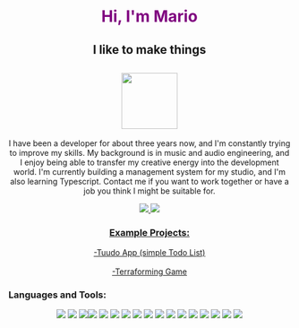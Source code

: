 

<h1 align="center" > <span style="color:purple">Hi, I'm  Mario</span> </h1>

<h2 align="center"> I like to make things</h2>
<h2 align="center"><img   src="https://upload.wikimedia.org/wikipedia/commons/2/20/Bash_Logo_black_and_white_icon_only.svg" width="100"> </h2>

<!--
**moseqmoseg/MarioQ** is a ✨ _special_ ✨ repository because its `README.md` (this file) appears on your GitHub profile.

Here are some ideas to get you started:

-->

<p align="center">I have been a developer for about three years now, and I'm constantly trying to improve my skills. My background is in music and audio engineering, and I enjoy being able to transfer my creative energy into the development world. I'm currently building a management system for my studio, and I'm also learning Typescript. Contact me if you want to work together or have a job you think I might be suitable for.</>

<p align="center"><a href="https://www.linkedin.com/in/mario-quezada-galan-b33129222/" target="_blank"/><img src="https://img.shields.io/badge/linkedin-%230077B5.svg?style=for-the-badge&logo=linkedin&logoColor=white"/> <a href= "mailto:mariojqg@gmail.com"><img src="https://img.shields.io/badge/Gmail-D14836?style=for-the-badge&logo=gmail&logoColor=white"/></P>

<h3 align="center">Example Projects:</h3>
<p align="center">
<a href="https://somethingtudoo.netlify.app/" title="Tuudo App">-Tuudo App (simple Todo List)</a>
  <br></br>
<a href="https://terraforminggame.netlify.app/" title="Terraforming Game">-Terraforming Game</a> 
</p>


### Languages and Tools:

<p align="center"> <img src="https://img.shields.io/badge/JavaScript-F7DF1E?style=for-the-badge&logo=javascript&logoColor=black"/> <img src="https://img.shields.io/badge/React-20232A?style=for-the-badge&logo=react&logoColor=61DAFB"/>  <img src="https://img.shields.io/badge/Next-black?style=for-the-badge&logo=next.js&logoColor=white)"/><img src="https://img.shields.io/badge/Node.js-43853D?style=for-the-badge&logo=node.js&logoColor=white"/> <img src="(https://img.shields.io/badge/firebase-%23039BE5.svg?style=for-the-badge&logo=firebase)"/> <img src="https://img.shields.io/badge/Express.js-404D59?style=for-the-badge"/> <img src="https://img.shields.io/badge/Tailwind_CSS-38B2AC?style=for-the-badge&logo=tailwind-css&logoColor=white"/> <img src="https://img.shields.io/badge/Bootstrap-563D7C?style=for-the-badge&logo=bootstrap&logoColor=white"/> <img src="https://img.shields.io/badge/Material--UI-0081CB?style=for-the-badge&logo=material-ui&logoColor=white"/> <img src="https://img.shields.io/badge/Redux-593D88?style=for-the-badge&logo=redux&logoColor=white"/> <img src="https://img.shields.io/badge/MongoDB-4EA94B?style=for-the-badge&logo=mongodb&logoColor=white"/> <img src="https://img.shields.io/badge/Netlify-00C7B7?style=for-the-badge&logo=netlify&logoColor=white"/> <img src="https://img.shields.io/badge/Google_Cloud-4285F4?style=for-the-badge&logo=google-cloud&logoColor=white"/> <img src="https://img.shields.io/badge/HTML5-E34F26?style=for-the-badge&logo=html5&logoColor=white"/>  <img src="https://img.shields.io/badge/CSS3-1572B6?style=for-the-badge&logo=css3&logoColor=white"/> <img src="https://img.shields.io/badge/Sass-CC6699?style=for-the-badge&logo=sass&logoColor=white"/> <img src="https://img.shields.io/badge/Canva-%2300C4CC.svg?&style=for-the-badge&logo=Canva&logoColor=white"/> </p>
